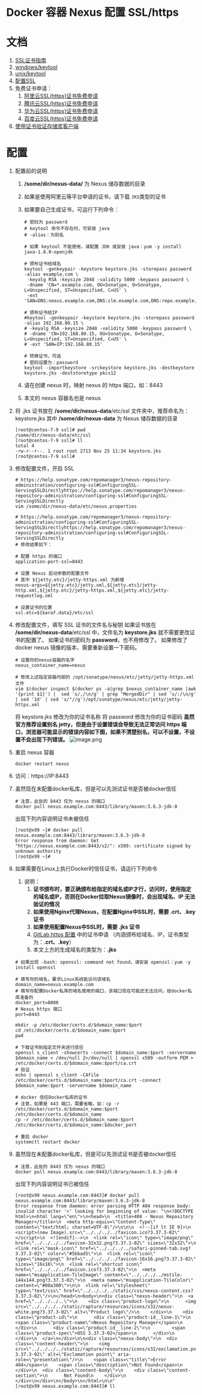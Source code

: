 # Docker 容器 Nexus 配置 SSL/https

# 文档

1. [SSL证书指南](https://support.sonatype.com/hc/en-us/articles/213465768-SSL-Certificate-Guide)
2. [windows/keytool](https://docs.oracle.com/javase/8/docs/technotes/tools/windows/keytool.html)
3. [unix/keytool](https://docs.oracle.com/javase/8/docs/technotes/tools/unix/keytool.html)
4. [配置SSL](https://help.sonatype.com/repomanager3/nexus-repository-administration/configuring-ssl)
5. 免费证书申请：
    1. [阿里云SSL(https)证书免费申请](https://yundun.console.aliyun.com/?p=cas#/certExtend/buy)
    2. [腾讯云SSL(https)证书免费申请](https://console.cloud.tencent.com/ssl)
    3. [华为云SSL(https)证书免费申请](https://console.huaweicloud.com/console/#/ccm/scs/certList)
    4. [百度云SSL(https)证书免费申请](https://console.bce.baidu.com/cas/#/cas/purchased/common/list)
6. [使用证书验证存储库客户端](https://docs.docker.com/engine/security/certificates/)

# 配置

1. 配置前的说明
    1. **/some/dir/nexus-data/** 为 Nexus 储存数据的目录
    2. 如果是使用阿里云等平台申请的证书，请下载 `JKS`类型的证书
    3. 如果要自己生成证书，可运行下列命令：

        ```shell
        # 密码为 password
        # keytool 命令不存在时，可安装 java
        # -alias：为别名
        
        # 如果 keytool 不能使用，请配置 JDK 或安装 java：yum -y install java-1.8.0-openjdk
        
        # 颁布证书给域名
        keytool -genkeypair -keystore keystore.jks -storepass password -alias example.com \
         -keyalg RSA -keysize 2048 -validity 5000 -keypass password \
         -dname 'CN=*.example.com, OU=Sonatype, O=Sonatype, L=Unspecified, ST=Unspecified, C=US' \
         -ext 'SAN=DNS:nexus.example.com,DNS:clm.example.com,DNS:repo.example.com,DNS:www.example.com'
        
        # 颁布证书给IP
        #keytool -genkeypair -keystore keystore.jks -storepass password -alias 192.168.80.15 \
        # -keyalg RSA -keysize 2048 -validity 5000 -keypass password \
        # -dname 'CN=192.168.80.15, OU=Sonatype, O=Sonatype, L=Unspecified, ST=Unspecified, C=US' \
        # -ext 'SAN=IP:192.168.80.15'
        ```

        ```shell
        # 转换证书，可选
        # 密码设置为：password
        keytool -importkeystore -srckeystore keystore.jks -destkeystore keystore.jks -deststoretype pkcs12
        ```

    4. 请在创建 nexus 时，映射 nexus 的 https 端口，如：8443
    5. 本文的 nexus 容器名也是 nexus

2. 将 .jks 证书放在 **/some/dir/nexus-data**/etc/ssl 文件夹中，推荐命名为：keystore.jks
   其中 **/some/dir/nexus-data** 为 Nexus 储存数据的目录

   ```shell
   [root@centos-7-9 ssl]# pwd
   /some/dir/nexus-data/etc/ssl
   [root@centos-7-9 ssl]# ll
   total 4
   -rw-r--r--. 1 root root 2713 Nov 25 11:34 keystore.jks
   [root@centos-7-9 ssl]# 
   ```

3. 修改配置文件，开启 SSL

   ```shell
   # https://help.sonatype.com/repomanager3/nexus-repository-administration/configuring-ssl#ConfiguringSSL-ServingSSLDirectlyhttps://help.sonatype.com/repomanager3/nexus-repository-administration/configuring-ssl#ConfiguringSSL-ServingSSLDirectly
   vim /some/dir/nexus-data/etc/nexus.properties
   ```

   ```shell
   # https://help.sonatype.com/repomanager3/nexus-repository-administration/configuring-ssl#ConfiguringSSL-ServingSSLDirectlyhttps://help.sonatype.com/repomanager3/nexus-repository-administration/configuring-ssl#ConfiguringSSL-ServingSSLDirectly
   # 修改结果如下：
   
   # 配置 https 的端口
   application-port-ssl=8443
   
   # 设置 Nexus 启动参数的配置文件
   # 其中 ${jetty.etc}/jetty-https.xml 为新增
   nexus-args=${jetty.etc}/jetty.xml,${jetty.etc}/jetty-http.xml,${jetty.etc}/jetty-https.xml,${jetty.etc}/jetty-requestlog.xml
   
   # 设置证书的位置
   ssl.etc=${karaf.data}/etc/ssl
   ```

4. 修改配置文件，填写 SSL 证书的文件名与秘钥
   如果证书放在 **/some/dir/nexus-data**/etc/ssl 中，文件名为 **keystore.jks** 就不需要更改证书的配置了。
   如果证书的密码为 **password**，也不用修改了。
   如果修改了 docker nexus 镜像的版本，需要重新设置一下密码。

   ```shell
   # 设置你的nexus容器的名字
   nexus_container_name=nexus
   
   # 修改上述指定容器内部的 /opt/sonatype/nexus/etc/jetty/jetty-https.xml 文件
   vim $(docker inspect $(docker ps -a|grep $nexus_container_name |awk '{print $1}') |  sed 's/,/\n/g' | grep "MergedDir" | sed 's/:/\n/g' | sed '1d' | sed 's/"//g')/opt/sonatype/nexus/etc/jetty/jetty-https.xml
   ```

   将 keystore.jks 修改为你的证书名称
   将 password 修改为你的证书密码
   **虽然官方推荐设置别名 <Set name="certAlias">jetty</Set>，但是由于设置错误会导致无法正常访问 https
   端口，浏览器可能显示的错误内容如下图，如果不清楚别名，可以不设置，不设置不会出现下列错误。**
   ![image.png](static/https-configuration-1.png)

5. 重启 nexus 容器

   ```shell
   docker restart nexus
   ```

6. 访问：https://IP:8443
7. 虽然现在未配置docker私库，但是可以先测试证书是否被docker信任

   ```shell
   # 注意，此处的 8443 仅为 nexus 的端口
   docker pull nexus.example.com:8443/library/maven:3.6.3-jdk-8
   ```

   出现下列内容说明证书未被信任

   ```shell
   [root@x99 ~]# docker pull nexus.example.com:8443/library/maven:3.6.3-jdk-8
   Error response from daemon: Get "https://nexus.example.com:8443/v2/": x509: certificate signed by unknown authority
   [root@x99 ~]# 
   ```

8. 如果需要在Linux上执行Docker时信任证书，请运行下列命令
    1. 说明：
        1. **证书颁布时，要正确颁布给指定的域名或IP才行，访问时，使用指定的域名或IP，否则在Docker拉取Nexus镜像时，会出现域名、IP
           无法验证的情况**
        2. **如果使用Nginx代理Nexus，在配置Nginx中SSL时，需要 .crt、.key 证书**
        3. **如果使用配置Nexus中SSL时，需要 .jks 证书**
        4. [GitLab https 配置](../gitlab/https-configuration.md) 中的证书申请
           （内涵颁布给域名、IP，证书类型为：**.crt、.key**）
        5. 本文上方的生成域名的类型为：**.jks**

    ```shell
    # 如果出现 -bash: openssl: command not found，请安装 openssl：yum -y install openssl
    
    # 填写你的域名，要求Linux系统能访问该域名
    domain_name=nexus.example.com
    # 填写你配置Docker私库的域名使用的端口，该端口现在可能还无法访问，给docker私库准备的
    docker_port=8000
    # Nexus https 端口
    port=8443
    
    mkdir -p /etc/docker/certs.d/$domain_name:$port
    cd /etc/docker/certs.d/$domain_name:$port
    pwd
    
    # 下载证书到指定文件夹进行信任
    openssl s_client -showcerts -connect $domain_name:$port -servername $domain_name < /dev/null 2>/dev/null | openssl x509 -outform PEM > /etc/docker/certs.d/$domain_name:$port/ca.crt
    # 验证
    echo | openssl s_client -CAfile /etc/docker/certs.d/$domain_name:$port/ca.crt -connect $domain_name:$port -servername $domain_name
    
    # docker 信任Docker私库的证书
    # 注意，如果是 443 端口，需要省略，如：cp -r /etc/docker/certs.d/$domain_name:$port /etc/docker/certs.d/$domain_name
    cp -r /etc/docker/certs.d/$domain_name:$port /etc/docker/certs.d/$domain_name:$docker_port
    ```

    ```shell
    # 重启 docker
    systemctl restart docker
    ```

9. 虽然现在未配置docker私库，但是可以先测试证书是否被docker信任

    ```shell
    # 注意，此处的 8443 仅为 nexus 的端口
    docker pull nexus.example.com:8443/library/maven:3.6.3-jdk-8
    ```

   出现下列内容说明证书已被信任

    ```shell
    [root@x99 nexus.example.com:8443]# docker pull nexus.example.com:8443/library/maven:3.6.3-jdk-8
    Error response from daemon: error parsing HTTP 404 response body: invalid character '<' looking for beginning of value: "\n<!DOCTYPE html>\n<html lang=\"en\">\n<head>\n  <title>404 - Nexus Repository Manager</title>\n  <meta http-equiv=\"Content-Type\" content=\"text/html; charset=UTF-8\"/>\n\n\n  <!--[if lt IE 9]>\n  <script>(new Image).src=\"../../../../favicon.ico?3.37.3-02\"</script>\n  <![endif]-->\n  <link rel=\"icon\" type=\"image/png\" href=\"../../../../favicon-32x32.png?3.37.3-02\" sizes=\"32x32\">\n  <link rel=\"mask-icon\" href=\"../../../../safari-pinned-tab.svg?3.37.3-02\" color=\"#5bbad5\">\n  <link rel=\"icon\" type=\"image/png\" href=\"../../../../favicon-16x16.png?3.37.3-02\" sizes=\"16x16\">\n  <link rel=\"shortcut icon\" href=\"../../../../favicon.ico?3.37.3-02\">\n  <meta name=\"msapplication-TileImage\" content=\"../../../../mstile-144x144.png?3.37.3-02\">\n  <meta name=\"msapplication-TileColor\" content=\"#00a300\">\n\n  <link rel=\"stylesheet\" type=\"text/css\" href=\"../../../../static/css/nexus-content.css?3.37.3-02\"/>\n</head>\n<body>\n<div class=\"nexus-header\">\n  <a href=\"../../../..\">\n    <div class=\"product-logo\">\n      <img src=\"../../../../static/rapture/resources/icons/x32/nexus-white.png?3.37.3-02\" alt=\"Product logo\"/>\n    </div>\n    <div class=\"product-id\">\n      <div class=\"product-id__line-1\">\n        <span class=\"product-name\">Nexus Repository Manager</span>\n      </div>\n      <div class=\"product-id__line-2\">\n        <span class=\"product-spec\">OSS 3.37.3-02</span>\n      </div>\n    </div>\n  </a>\n</div>\n\n<div class=\"nexus-body\">\n  <div class=\"content-header\">\n    <img src=\"../../../../static/rapture/resources/icons/x32/exclamation.png?3.37.3-02\" alt=\"Exclamation point\" aria-role=\"presentation\"/>\n    <span class=\"title\">Error 404</span>\n    <span class=\"description\">Not Found</span>\n  </div>\n  <div class=\"content-body\">\n    <div class=\"content-section\">\n      Not Found\n    </div>\n  </div>\n</div>\n</body>\n</html>\n\n"
    [root@x99 nexus.example.com:8443]# ll
    ```
